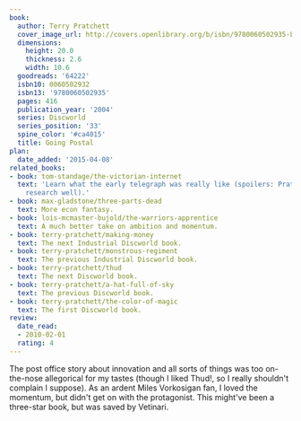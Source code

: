 ```yaml
---
book:
  author: Terry Pratchett
  cover_image_url: http://covers.openlibrary.org/b/isbn/9780060502935-L.jpg
  dimensions:
    height: 20.0
    thickness: 2.6
    width: 10.6
  goodreads: '64222'
  isbn10: 0060502932
  isbn13: '9780060502935'
  pages: 416
  publication_year: '2004'
  series: Discworld
  series_position: '33'
  spine_color: '#ca4015'
  title: Going Postal
plan:
  date_added: '2015-04-08'
related_books:
- book: tom-standage/the-victorian-internet
  text: 'Learn what the early telegraph was really like (spoilers: Pratchett did his
    research well).'
- book: max-gladstone/three-parts-dead
  text: More econ fantasy.
- book: lois-mcmaster-bujold/the-warriors-apprentice
  text: A much better take on ambition and momentum.
- book: terry-pratchett/making-money
  text: The next Industrial Discworld book.
- book: terry-pratchett/monstrous-regiment
  text: The previous Industrial Discworld book.
- book: terry-pratchett/thud
  text: The next Discworld book.
- book: terry-pratchett/a-hat-full-of-sky
  text: The previous Discworld book.
- book: terry-pratchett/the-color-of-magic
  text: The first Discworld book.
review:
  date_read:
  - 2010-02-01
  rating: 4
---
```


The post office story about innovation and all sorts of things was too on-the-nose allegorical for my tastes
(though I liked Thud!, so I really shouldn't complain I suppose). As an ardent Miles Vorkosigan fan, I loved the
momentum, but didn't get on with the protagonist. This might've been a three-star book, but was saved by Vetinari.
